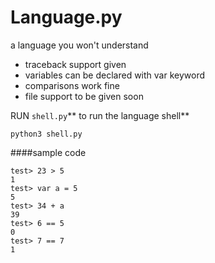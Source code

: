 # Language.py
a language you won't understand

- traceback support given
- variables can be declared with var keyword
- comparisons work fine
- file support to be given soon

RUN `shell.py`** to run the language shell**
 
`python3 shell.py`


####sample code
```
test> 23 > 5
1
test> var a = 5
5
test> 34 + a
39
test> 6 == 5
0
test> 7 == 7
1 
```

